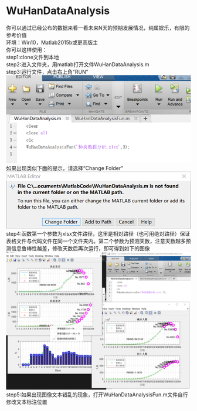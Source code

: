 # WuHanDataAnalysis
你可以通过已经公布的数据来看一看未来N天的预期发展情况，纯属娱乐，有限的参考价值<br>
环境：Win10，Matlab2015b或更高版主<br>
你可以这样使用： <br>
  step1:clone文件到本地 <br>
  step2:进入文件夹，用matlab打开文件WuHanDataAnalysis.m <br>
  step3:运行文件，点击右上角"RUN" <br>
    ![](images/image1.png)<br>
  如果出现类似下面的提示，请选择“Change Folder” <br>
  ![](images/image3.png)
  step4:函数第一个参数为xlsx文件路径，这里是相对路径（也可用绝对路径）保证表格文件与代码文件在同一个文件夹内。第二个参数为预测天数，注意天数越多预测信息鲁棒性越差，修改天数后再次运行，即可得到如下的图像<br>
  ![](images/image2.png)
  step5:如果出现图像文本错乱的现象，打开WuHanDataAnalysisFun.m文件自行修改文本标注位置
